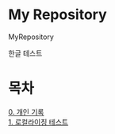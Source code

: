# My Repository

MyRepository

한글 테스트

# 목차

[0. 개인 기록](/Data.md)  
[1. 로컬라이징 테스트](/Localization.md)


